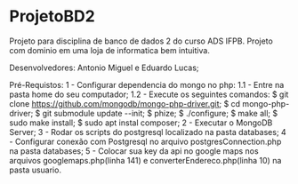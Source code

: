 # ProjetoBD2
Projeto para disciplina de banco de dados 2 do curso ADS IFPB. Projeto com dominio em uma loja de informatica bem intuitiva.

Desenvolvedores: Antonio Miguel e Eduardo Lucas;

Pré-Requistos:
	1 - Configurar dependencia do mongo no php:
		1.1  - Entre na pasta home do seu computador;
		1.2 - Execute os seguintes comandos:
			$ git clone https://github.com/mongodb/mongo-php-driver.git;
			$ cd mongo-php-driver;
			$ git submodule update --init;
			$ phize;
			$ ./configure;
			$ make all;
			$ sudo make install;
			$ sudo apt instal composer;
	2 - Executar o MongoDB Server;
	3 - Rodar os scripts do postgresql localizado na pasta databases;
	4 - Configurar conexão com Postgresql no arquivo postgresConnection.php na pasta databases;
	5 - Colocar sua key da api no google maps nos arquivos googlemaps.php(linha 141) e converterEndereco.php(linha 10) na pasta usuario.

